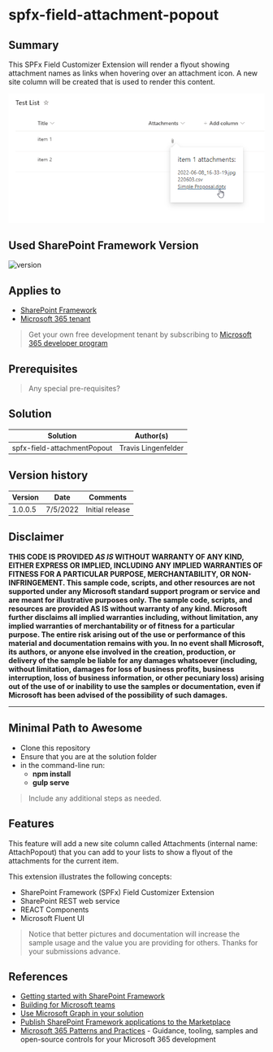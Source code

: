 # spfx-field-attachment-popout

## Summary

This SPFx Field Customizer Extension will render a flyout showing attachment names as links when hovering over an attachment icon. A new site column will be created that is used to render this content.

![Screen shot of flyout showing attachment names as links when hovering over an attachment icon.](./screenshot.png)

## Used SharePoint Framework Version

![version](https://img.shields.io/badge/version-1.13-green.svg)

## Applies to

- [SharePoint Framework](https://aka.ms/spfx)
- [Microsoft 365 tenant](https://docs.microsoft.com/en-us/sharepoint/dev/spfx/set-up-your-developer-tenant)

> Get your own free development tenant by subscribing to [Microsoft 365 developer program](http://aka.ms/o365devprogram)

## Prerequisites

> Any special pre-requisites?

## Solution

Solution|Author(s)
--------|---------
spfx-field-attachmentPopout | Travis Lingenfelder

## Version history

Version|Date|Comments
-------|----|--------
1.0.0.5|7/5/2022|Initial release

## Disclaimer

**THIS CODE IS PROVIDED *AS IS* WITHOUT WARRANTY OF ANY KIND, EITHER EXPRESS OR IMPLIED, INCLUDING ANY IMPLIED WARRANTIES OF FITNESS FOR A PARTICULAR PURPOSE, MERCHANTABILITY, OR NON-INFRINGEMENT. This sample code, scripts, and other resources are not supported under any Microsoft standard support program or service and are meant for illustrative purposes only. The sample code, scripts, and resources are provided AS IS without warranty of any kind. Microsoft further disclaims all implied warranties including, without limitation, any implied warranties of merchantability or of fitness for a particular purpose. The entire risk arising out of the use or performance of this material and documentation remains with you. In no event shall Microsoft, its authors, or anyone else involved in the creation, production, or delivery of the sample be liable for any damages whatsoever (including, without limitation, damages for loss of business profits, business interruption, loss of business information, or other pecuniary loss) arising out of the use of or inability to use the samples or documentation, even if Microsoft has been advised of the possibility of such damages.**

---

## Minimal Path to Awesome

- Clone this repository
- Ensure that you are at the solution folder
- in the command-line run:
  - **npm install**
  - **gulp serve**

> Include any additional steps as needed.

## Features

This feature will add a new site column called Attachments (internal name: AttachPopout) that you can add to your lists to show a flyout of the attachments for the current item.

This extension illustrates the following concepts:

- SharePoint Framework (SPFx) Field Customizer Extension
- SharePoint REST web service
- REACT Components
- Microsoft Fluent UI

> Notice that better pictures and documentation will increase the sample usage and the value you are providing for others. Thanks for your submissions advance.

## References

- [Getting started with SharePoint Framework](https://docs.microsoft.com/en-us/sharepoint/dev/spfx/set-up-your-developer-tenant)
- [Building for Microsoft teams](https://docs.microsoft.com/en-us/sharepoint/dev/spfx/build-for-teams-overview)
- [Use Microsoft Graph in your solution](https://docs.microsoft.com/en-us/sharepoint/dev/spfx/web-parts/get-started/using-microsoft-graph-apis)
- [Publish SharePoint Framework applications to the Marketplace](https://docs.microsoft.com/en-us/sharepoint/dev/spfx/publish-to-marketplace-overview)
- [Microsoft 365 Patterns and Practices](https://aka.ms/m365pnp) - Guidance, tooling, samples and open-source controls for your Microsoft 365 development